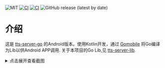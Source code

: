 ![MIT](https://img.shields.io/badge/license-MIT-green)
[![CI](https://github.com/jing332/tts-server-android/actions/workflows/release.yml/badge.svg)](https://github.com/jing332/tts-server-android/actions/workflows/release.yml)
[![CI](https://github.com/jing332/tts-server-android/actions/workflows/test.yml/badge.svg)](https://github.com/jing332/tts-server-android/actions/workflows/test.yml)
![GitHub release (latest by date)](https://img.shields.io/github/downloads/jing332/tts-server-android/latest/total)

# 介绍
这是 [tts-server-go](https://github.com/jing332/tts-server-go) 的Android版本。使用Kotlin开发，通过 [Gomobile](https://pkg.go.dev/golang.org/x/mobile/cmd/gomobile) 将Go编译为Lib以供Android APP调用. 关于本项目的Go Lib,见 [tts-server-lib](./tts-server-lib).

<details>
  <summary>点击展开查看截图</summary>
  
> 左图为服务转发日志界面，用于阅读APP的网络朗读。<br>
右图为系统TTS配置界面，可被使用系统TTS的APP调用。

  <img src="./images/Screenshot_Main.png" height="150px">
  <img src="./images/Screenshot_SysTTS.png" height="150px">
  
</details>

